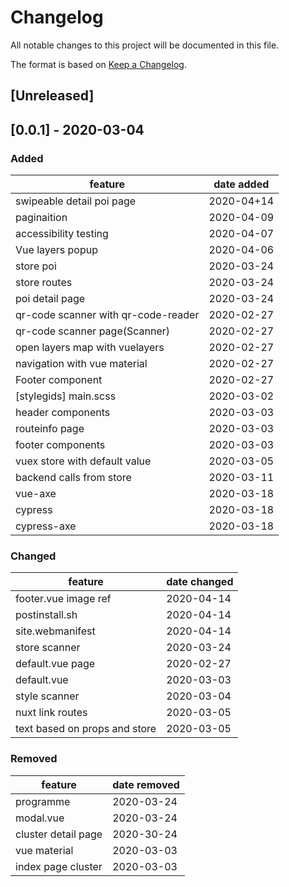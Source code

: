 # Changelog
All notable changes to this project will be documented in this file.

The format is based on [Keep a Changelog](https://keepachangelog.com/en/1.0.0/).

## [Unreleased]

## [0.0.1] - 2020-03-04
### Added
feature  | date added
------------- | -------------
swipeable detail poi page | 2020-04+14
paginaition | 2020-04-09
accessibility testing | 2020-04-07
Vue layers popup | 2020-04-06
store poi | 2020-03-24
store routes | 2020-03-24
poi detail page | 2020-03-24
qr-code scanner with qr-code-reader | 2020-02-27
qr-code scanner page(Scanner) | 2020-02-27
open layers map with vuelayers  | 2020-02-27
navigation with vue material  | 2020-02-27
Footer component  | 2020-02-27
[stylegids] main.scss | 2020-03-02
header components | 2020-03-03
routeinfo page | 2020-03-03
footer components | 2020-03-03
vuex store with default value | 2020-03-05
backend calls from store | 2020-03-11
vue-axe | 2020-03-18
cypress | 2020-03-18
cypress-axe | 2020-03-18


### Changed
feature  | date changed
------------- | -------------
footer.vue image ref | 2020-04-14
postinstall.sh | 2020-04-14
site.webmanifest | 2020-04-14
store scanner | 2020-03-24
default.vue page | 2020-02-27
default.vue | 2020-03-03
style scanner  | 2020-03-04
nuxt link routes | 2020-03-05
text based on props and store | 2020-03-05

 ### Removed
 feature  | date removed
------------- | -------------
 programme | 2020-03-24
 modal.vue | 2020-03-24
 cluster detail page | 2020-30-24
 vue material | 2020-03-03
 index page cluster | 2020-03-03

 
 
